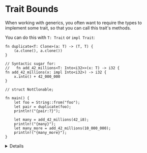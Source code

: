 # Trait Bounds

When working with generics, you often want to require the types to implement
some trait, so that you can call this trait's methods.

You can do this with `T: Trait` or `impl Trait`:

```rust,editable
fn duplicate<T: Clone>(a: T) -> (T, T) {
    (a.clone(), a.clone())
}

// Syntactic sugar for:
//   fn add_42_millions<T: Into<i32>>(x: T) -> i32 {
fn add_42_millions(x: impl Into<i32>) -> i32 {
    x.into() + 42_000_000
}

// struct NotClonable;

fn main() {
    let foo = String::from("foo");
    let pair = duplicate(foo);
    println!("{pair:?}");

    let many = add_42_millions(42_i8);
    println!("{many}");
    let many_more = add_42_millions(10_000_000);
    println!("{many_more}");
}
```

<details>

Show a `where` clause, students will encounter it when reading code.

```rust,ignore
fn duplicate<T>(a: T) -> (T, T)
where
    T: Clone,
{
    (a.clone(), a.clone())
}
```

- It declutters the function signature if you have many parameters.
- It has additional features making it more powerful.
  - If someone asks, the extra feature is that the type on the left of ":" can be arbitrary, like `Option<T>`.

</details>
